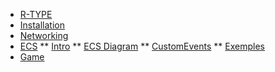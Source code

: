 <!-- docs/_sidebar.md -->

* [R-TYPE](/?id=r-type-project "R-TYPE")
* [Installation](/Installation/?id=windows "Installation")
* [Networking](/Networking/?id=networking "The Networking")
* [ECS](/ECS/?id=ecs "The ECS")
** [Intro](/ECS/?id=ecs)
** [ECS Diagram](/ECS/?id=diagram-of-ecs)
** [CustomEvents](/ECS/?id=add-your-own-event)
** [Exemples](/ECS/?id=examples)
* [Game](/Game/?id=game "The Game")